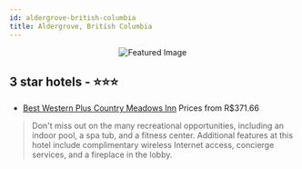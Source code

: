 ```yaml
---
id: aldergrove-british-columbia
title: Aldergrove, British Columbia
---
```


<center><img src="https://i.travelapi.com/hotels/1000000/20000/10700/10689/9c157226_z.jpg" alt="Featured Image" /></center>


##  3 star hotels - ⭐️⭐️⭐️

-    [Best Western Plus Country Meadows Inn](https://us.hurb.com/hotels/aldergrove/best-western-plus-country-meadows-inn-JNP-JP974149?cmp=18055) Prices from R$371.66
   > Don't miss out on the many recreational opportunities, including an indoor pool, a spa tub, and a fitness center. Additional features at this hotel include complimentary wireless Internet access, concierge services, and a fireplace in the lobby.
